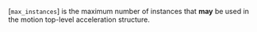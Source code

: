 [`max_instances`] is the maximum number of instances that  **may**  be used
in the motion top-level acceleration structure.